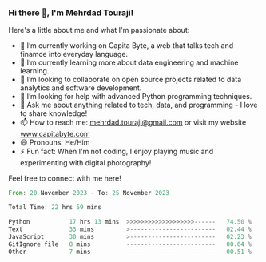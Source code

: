 ### Hi there 👋, I'm Mehrdad Touraji!


Here's a little about me and what I'm passionate about:

- 🔭 I’m currently working on Capita Byte, a web that talks tech and finamce into everyday language.
- 🌱 I’m currently learning more about data engineering and machine learning.
- 👯 I’m looking to collaborate on open source projects related to data analytics and software development.
- 🤔 I’m looking for help with advanced Python programming techniques.
- 💬 Ask me about anything related to tech, data, and programming - I love to share knowledge!
- 📫 How to reach me: mehrdad.touraji@gmail.com or visit my website www.capitabyte.com
- 😄 Pronouns: He/Him
- ⚡ Fun fact: When I'm not coding, I enjoy playing music and experimenting with digital photography!

Feel free to connect with me here!


<!--START_SECTION:waka-->

```rust
From: 20 November 2023 - To: 25 November 2023

Total Time: 22 hrs 59 mins

Python           17 hrs 13 mins  >>>>>>>>>>>>>>>>>>>------   74.50 %
Text             33 mins         >------------------------   02.44 %
JavaScript       30 mins         >------------------------   02.23 %
GitIgnore file   8 mins          -------------------------   00.64 %
Other            7 mins          -------------------------   00.51 %
```

<!--END_SECTION:waka-->
